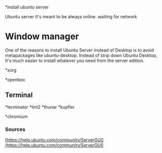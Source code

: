 
*install ubuntu server

Ubuntu server it's meant to be always online. 
waiting for network

# Window manager

One of the reasons to install Ubuntu Server instead of Desktop is to avoid metapackages like ubuntu-desktop. Instead of strip down Ubuntu Desktop, It's much easier to install whatever you need from the server edition.

*xorg

*openbox

## Terminal

*terminator
*tint2
*thunar
*kupfler

*chromium


### Sources
[https://help.ubuntu.com/community/ServerGUI](https://help.ubuntu.com/community/ServerGUI)